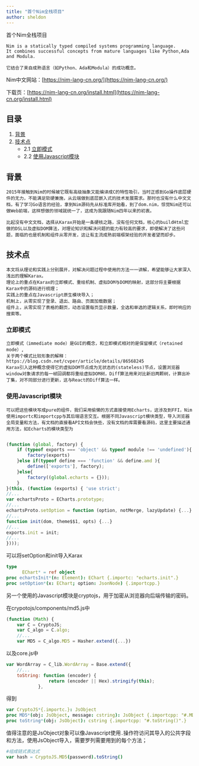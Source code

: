```yaml
---
title: "首个Nim全栈项目"
author: sheldon
---
```


首个Nim全栈项目


    Nim is a statically typed compiled systems programming language. 
    It combines successful concepts from mature languages like Python,Ada and Modula.

    它结合了来自成熟语言（如Python、Ada和Modula）的成功概念。

Nim中文网站：[https://nim-lang-cn.org/](https://nim-lang-cn.org/)

下载页：[https://nim-lang-cn.org/install.html](https://nim-lang-cn.org/install.html)

## 目录

1. [背景](#背景)
2. [技术点](#技术点)
    * 2.1 [立即模式](#立即模式)
    * 2.2 [使用Javascript模块](#使用Javascript模块)

## 背景
    2015年接触到Nim的时候被它既有高级抽象又能编译成C的特性吸引，当时正感到Go操作底层硬件的无力，不能满足软硬兼施，从云端做到底层嵌入式的技术发展需求。那时也没有什么中文文档，有了学习Go语言的经验，拿到Nim源码先从标准库开始看，到了dom.nim，惊觉Nim还可以做Web前端，这样想做的领域就统一了，这成为我跟随Nim四年以来的初衷。

    比起没有中文文档，选择从Karax开始是一条硬核之路，没有任何文档，核心的buildHtml宏做的DSL以及虚拟DOM算法，对理论知识和解决问题的能力有较高的要求，即使解决了这些问题，面临的也是机制和组件从零开发，这让有主流成熟前端框架经验的开发者望而却步。




## 技术点
    本文将从理论和实践上分别展开，对解决问题过程中使用的方法一一讲解，希望能够让大家深入浅出的理解Karax。
    理论上的重点在Karax的立即模式、重绘机制、虚拟DOM与DOM的映射，这部分将主要根据Karax中的源码进行梳理；
    实践上的重点在Javascript原生模块导入；
    机制上，从零实现了登录、退出、路由、页面加载数据；
    组件上，从零实现了表格的翻页，动态设置每页显示数量，全选和单选的逻辑关系，即时响应的搜索等。

### 立即模式
    立即模式（immediate mode）是GUI的概念，和立即模式相对的是保留模式（retained mode）,
    关于两个模式比较形象的解释：https://blog.csdn.net/cvper/article/details/86568245
    Karax引入这种概念使得它的虚拟DOM节点成为无状态的(stateless)节点，设置浏览器window对象请求的每一帧回调都将重绘虚拟DOM树，Diff算法用来对比新旧两颗树，计算出补丁集，对不同部分进行更新，这与React的Diff算法一样。



### 使用Javascript模块
    可以把这些模块写成pure的组件，我们采用偷懒的方式直接使用Echarts，这涉及到FFI，Nim使用importc和importcpp与其后端语言交互。根据不同Javascript模块类型，导入浏览器全局变量和方法，有文档的直接看API文档会快些，没有文档的库需要看源码，这里主要描述通用方法，如Echarts的模块类型为

```javascript

(function (global, factory) {
    if (typeof exports === 'object' && typeof module !== 'undefined'){
        factory(exports) 
    }else if(typeof define === 'function' && define.amd ){
        define(['exports'], factory);
    }else{
        factory((global.echarts = {}));
    }
}(this, (function (exports) { 'use strict';
//...
var echartsProto = ECharts.prototype;
//...
echartsProto.setOption = function (option, notMerge, lazyUpdate) {...}
//...
function init(dom, theme$$1, opts) {...}
//...
exports.init = init;
//...
})));
```
可以将setOption和init导入Karax
```nim
type
      EChart* = ref object
proc echartsInit*(n: Element): EChart {.importc: "echarts.init".}
proc setOption*(x: EChart; option: JsonNode) {.importcpp.}
```

另一个使用的Javascript模块是cryptojs，用于加密从浏览器向后端传输的密码。

在crypotojs/components/md5.js中

```javascript
(function (Math) {
    var C = CryptoJS;
    var C_algo = C.algo;
    //...
    var MD5 = C_algo.MD5 = Hasher.extend({...})

```
以及core.js中
```javascript
var WordArray = C_lib.WordArray = Base.extend({
    //...
    toString: function (encoder) {
                return (encoder || Hex).stringify(this);
            },
```
得到
```nim
var CryptoJS*{.importc.}: JsObject
proc MD5*(obj: JsObject, message: cstring): JsObject {.importcpp: "#.MD5(#)".}
proc toString*(obj: JsObject): cstring {.importcpp: "#.toString()".}
```

值得注意的是JsObject对象可以像Javascript使用```.```操作符访问其导入的公共字段和方法，使用JsObject导入，需要罗列需要用到的每个方法；

```nim
#组成链式表达式
var hash = CryptoJS.MD5(password).toString()

```



